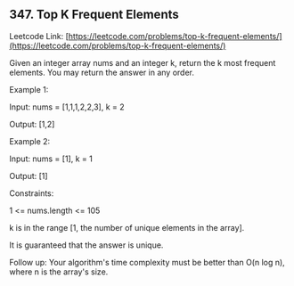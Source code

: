 ## 347. Top K Frequent Elements


Leetcode Link: [https://leetcode.com/problems/top-k-frequent-elements/](https://leetcode.com/problems/top-k-frequent-elements/)

Given an integer array nums and an integer k, return the k most frequent elements. You may return the answer in any order.

 

Example 1:

Input: nums = [1,1,1,2,2,3], k = 2

Output: [1,2]

Example 2:

Input: nums = [1], k = 1

Output: [1]
 

Constraints:

1 <= nums.length <= 105

k is in the range [1, the number of unique elements in the array].

It is guaranteed that the answer is unique.
 

Follow up: Your algorithm's time complexity must be better than O(n log n), where n is the array's size.
